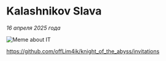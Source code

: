 # Kalashnikov Slava

*16 апреля 2025 года*

![Meme about IT](https://leonardo.osnova.io/a6addde7-00c6-54d8-a124-bfbc367316e9)


https://github.com/offLim4ik/knight_of_the_abyss/invitations
